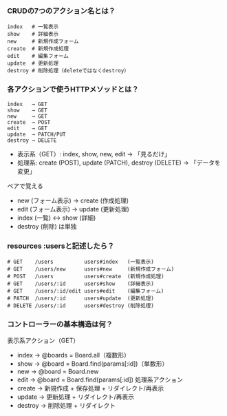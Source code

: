 ### CRUDの7つのアクション名とは？

```
index   # 一覧表示
show    # 詳細表示  
new     # 新規作成フォーム
create  # 新規作成処理
edit    # 編集フォーム
update  # 更新処理
destroy # 削除処理（deleteではなくdestroy）
```

### 各アクションで使うHTTPメソッドとは？

```
index   → GET
show    → GET
new     → GET
create  → POST
edit    → GET
update  → PATCH/PUT
destroy → DELETE
```
- 表示系（GET）: index, show, new, edit → 「見るだけ」
- 処理系: create (POST), update (PATCH), destroy (DELETE) → 「データを変更」

ペアで覚える
- new (フォーム表示) → create (作成処理)
- edit (フォーム表示) → update (更新処理)
- index (一覧) ↔ show (詳細)
- destroy (削除) は単独

### resources :usersと記述したら？

```
# GET    /users          users#index   (一覧表示)
# GET    /users/new      users#new     (新規作成フォーム)
# POST   /users          users#create  (新規作成処理)
# GET    /users/:id      users#show    (詳細表示)
# GET    /users/:id/edit users#edit    (編集フォーム)
# PATCH  /users/:id      users#update  (更新処理)
# DELETE /users/:id      users#destroy (削除処理)
```

### コントローラーの基本構造は何？

表示系アクション（GET）
- index → @boards = Board.all（複数形）
- show → @board = Board.find(params[:id])（単数形）
- new → @board = Board.new
- edit → @board = Board.find(params[:id])
処理系アクション
- create → 新規作成 + 保存処理 + リダイレクト/再表示
- update → 更新処理 + リダイレクト/再表示
- destroy → 削除処理 + リダイレクト
